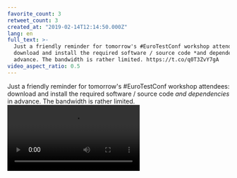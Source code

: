 ```yaml
---
favorite_count: 3
retweet_count: 3
created_at: "2019-02-14T12:14:50.000Z"
lang: en
full_text: >-
  Just a friendly reminder for tomorrow's #EuroTestConf workshop attendees:
  download and install the required software / source code *and dependencies* in
  advance. The bandwidth is rather limited. https://t.co/q0T3ZvY7gA
video_aspect_ratio: 0.5
---
```


Just a friendly reminder for tomorrow's #EuroTestConf workshop attendees:
download and install the required software / source code _and dependencies_ in
advance. The bandwidth is rather limited.
![Embedded Video](https://twitter-media-coderbyheart.s3.eu-north-1.amazonaws.com/1096019934314930176-mZbnoWJHEzY9lAOU.mp4)
